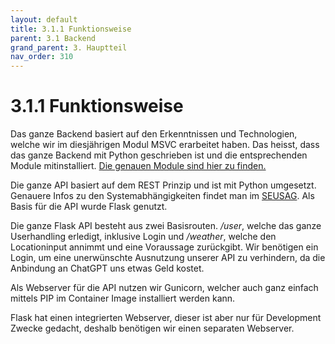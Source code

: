 ```yaml
---
layout: default
title: 3.1.1 Funktionsweise
parent: 3.1 Backend
grand_parent: 3. Hauptteil
nav_order: 310
---
```


# 3.1.1 Funktionsweise

Das ganze Backend basiert auf den Erkenntnissen und Technologien, welche wir im diesjährigen Modul MSVC erarbeitet haben.
Das heisst, dass das ganze Backend mit Python geschrieben ist und die entsprechenden Module mitinstalliert. [Die genauen Module sind hier zu finden.](https://github.com/Euthal02/SemArb3_WeatherAPI/blob/main/backend/requirements.txt)

Die ganze API basiert auf dem REST Prinzip und ist mit Python umgesetzt. Genauere Infos zu den Systemabhängigkeiten findet man im [SEUSAG](../einleitung/206-seusag.html). Als Basis für die API wurde Flask genutzt.

Die ganze Flask API besteht aus zwei Basisrouten. */user*, welche das ganze Userhandling erledigt, inklusive Login und */weather*, welche den Locationinput annimmt und eine Voraussage zurückgibt. Wir benötigen ein Login, um eine unerwünschte Ausnutzung unserer API zu verhindern, da die Anbindung an ChatGPT uns etwas Geld kostet.

Als Webserver für die API nutzen wir Gunicorn, welcher auch ganz einfach mittels PIP im Container Image installiert werden kann.

Flask hat einen integrierten Webserver, dieser ist aber nur für Development Zwecke gedacht, deshalb benötigen wir einen separaten Webserver.